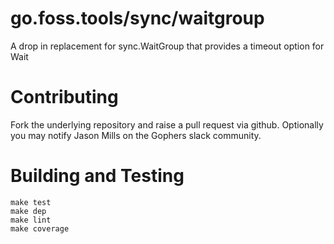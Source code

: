 # go.foss.tools/sync/waitgroup

A drop in replacement for sync.WaitGroup that provides a timeout option for Wait

# Contributing

Fork the underlying repository and raise a pull request via github. Optionally you may notify Jason Mills on the Gophers slack community.

# Building and Testing

    make test
    make dep
    make lint
    make coverage 
